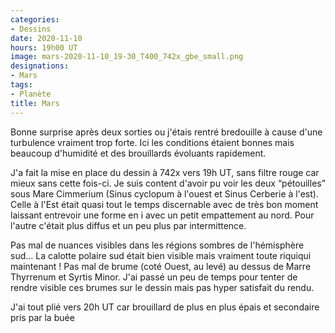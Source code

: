 ```yaml
---
categories:
- Dessins
date: 2020-11-10
hours: 19h00 UT
image: mars-2020-11-10_19-30_T400_742x_gbe_small.png
designations:
- Mars
tags:
- Planète
title: Mars
---
```

Bonne surprise après deux sorties ou j'étais rentré bredouille à cause d'une turbulence vraiment trop forte. Ici les conditions étaient bonnes mais beaucoup d'humidité et des brouillards évoluants rapidement.

J'a fait la mise en place du dessin à 742x vers 19h UT, sans filtre rouge car mieux sans cette fois-ci. Je suis content d'avoir pu voir les deux “pétouilles” sous Mare Cimmerium (Sinus cyclopum à l'ouest et Sinus Cerberie à l'est). Celle à l'Est était quasi tout le temps discernable avec de très bon moment laissant entrevoir une forme en i avec un petit empattement au nord. Pour l'autre c'était plus diffus et un peu plus par intermittence.

Pas mal de nuances visibles dans les régions sombres de l'hémisphère sud… La calotte polaire sud était bien visible mais vraiment toute riquiqui maintenant ! Pas mal de brume (coté Ouest, au levé) au dessus de Marre Thyrrenum et Syrtis Minor. J'ai passé un peu de temps pour tenter de rendre visible ces brumes sur le dessin mais pas hyper satisfait du rendu.

J'ai tout plié vers 20h UT car brouillard de plus en plus épais et secondaire pris par la buée 